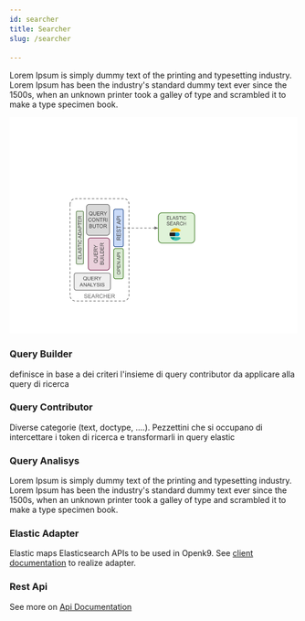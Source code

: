 ```yaml
---
id: searcher
title: Searcher
slug: /searcher

---
```


Lorem Ipsum is simply dummy text of the printing and typesetting industry. Lorem Ipsum has been the industry's standard
dummy text ever since the 1500s, when an unknown printer took a galley of type and scrambled it to make a type specimen book.

![img](../../static/img/searcher.png)

### Query Builder

definisce in base a dei criteri l'insieme di query contributor da applicare alla query di ricerca

### Query Contributor

Diverse categorie (text, doctype, ....). Pezzettini che si occupano di intercettare i token di ricerca e transformarli in query elastic

### Query Analisys

Lorem Ipsum is simply dummy text of the printing and typesetting industry. Lorem Ipsum has been the industry's standard
dummy text ever since the 1500s, when an unknown printer took a galley of type and scrambled it to make a type specimen book.

### Elastic Adapter

Elastic maps Elasticsearch APIs to be used in Openk9. See
[client documentation](https://www.elastic.co/guide/en/elasticsearch/client/index.html) to realize adapter.

### Rest Api

See more on [Api Documentation](/docs/api/searcher-api)
